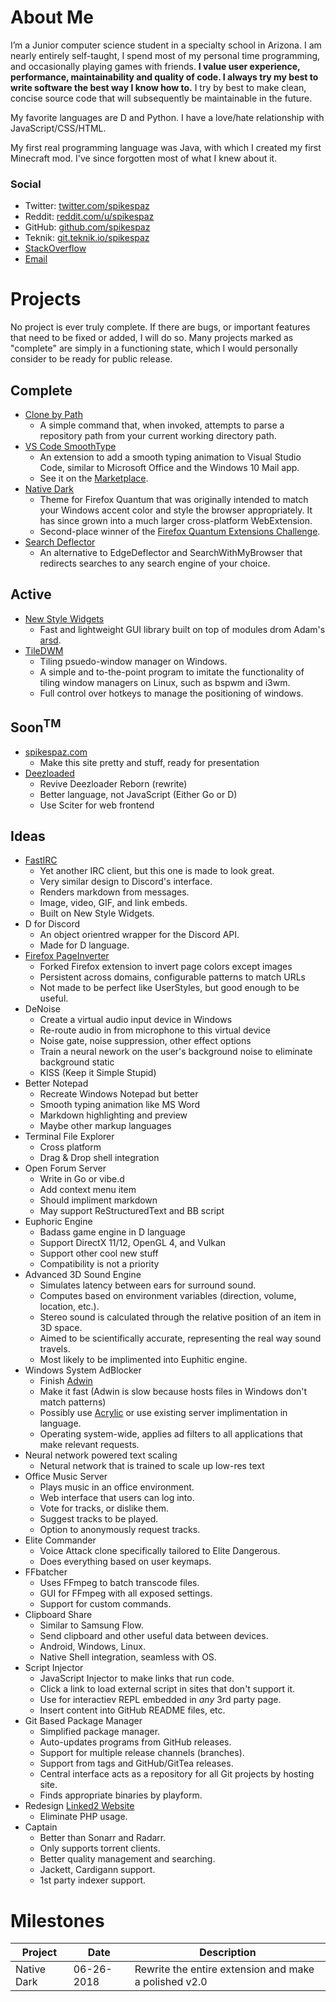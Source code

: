 # About Me

I’m a Junior computer science student in a specialty school in Arizona. I am nearly entirely self-taught, I spend most of my personal time programming, and occasionally playing games with friends. **I value user experience, performance, maintainability and quality of code. I always try my best to write software the best way I know how to.** I try by best to make clean, concise source code that will subsequently be maintainable in the future.

My favorite languages are D and Python.
I have a love/hate relationship with JavaScript/CSS/HTML.

My first real programming language was Java, with which I created my first Minecraft mod. I've since forgotten most of what I knew about it.

### Social

 - Twitter: [twitter.com/spikespaz](https://twitter.com/spikespaz)
 - Reddit: [reddit.com/u/spikespaz](https://reddit.com/u/spikespaz)
 - GitHub: [github.com/spikespaz](https://github.com/spikespaz)
 - Teknik: [git.teknik.io/spikespaz](https://git.teknik.io/spikespaz)
 - [StackOverflow](https://stackoverflow.com/users/2512078/spikespaz)
 - [Email](mailto:support@spikespaz.com)

# Projects

No project is ever truly complete. If there are bugs, or important features that need to be fixed or added, I will do so. Many projects marked as "complete" are simply in a functioning state, which I would personally consider to be ready for public release.

## Complete

 - [Clone by Path](https://github.com/spikespaz/clone-by-path)
   - A simple command that, when invoked, attempts to parse a repository path from your current working directory path.
 - [VS Code SmoothType](https://github.com/spikespaz/vscode-smoothtype)
   - An extension to add a smooth typing animation to Visual Studio Code, similar to Microsoft Office and the Windows 10 Mail app.
   - See it on the [Marketplace](https://marketplace.visualstudio.com/items?itemName=spikespaz.vscode-smoothtype).
 - [Native Dark](https://github.com/spikespaz/firefox-nativedark)
   - Theme for Firefox Quantum that was originally intended to match your Windows accent color and style the browser appropriately. It has since grown into a much larger cross-platform WebExtension.
   - Second-place winner of the [Firefox Quantum Extensions Challenge](https://extensionschallenge.com).
 - [Search Deflector](https://github.com/spikespaz/search-deflector)
   - An alternative to EdgeDeflector and SearchWithMyBrowser that redirects searches to any search engine of your choice. 

## Active
 - [New Style Widgets](https://github.com/spikespaz/newstyle-widgets)
   - Fast and lightweight GUI library built on top of modules drom Adam's [arsd](https://github.com/adamdruppe/arsd).
 - [TileDWM](https://github.com/spikespaz/windows-tiledwm)
   - Tiling psuedo-window manager on Windows.
   - A simple and to-the-point program to imitate the functionality of tiling window managers on Linux, such as bspwm and i3wm.
   - Full control over hotkeys to manage the positioning of windows.

## Soon<sup>TM</sup>

 - [spikespaz.com](https://github.com/spikespaz/spikespaz.github.io)
   - Make this site pretty and stuff, ready for presentation
 - [Deezloaded](https://git.teknik.io/spikespaz/deezloaded)
   - Revive Deezloader Reborn (rewrite)
   - Better language, not JavaScript (Either Go or D)
   - Use Sciter for web frontend

## Ideas

 - [FastIRC](https://github.com/spikespaz/fastirc)
   - Yet another IRC client, but this one is made to look great.
   - Very similar design to Discord's interface.
   - Renders markdown from messages.
   - Image, video, GIF, and link embeds.
   - Built on New Style Widgets.
 - D for Discord
   - An object orientred wrapper for the Discord API.
   - Made for D language.
 - [Firefox PageInverter](https://github.com/spikespaz/firefox-pageinverter)
   - Forked Firefox extension to invert page colors except images
   - Persistent across domains, configurable patterns to match URLs
   - Not made to be perfect like UserStyles, but good enough to be useful.
 - DeNoise
   - Create a virtual audio input device in Windows
   - Re-route audio in from microphone to this virtual device
   - Noise gate, noise suppression, other effect options
   - Train a neural nework on the user's background noise to eliminate background static
   - KISS (Keep it Simple Stupid)
 - Better Notepad
   - Recreate Windows Notepad but better
   - Smooth typing animation like MS Word
   - Markdown highlighting and preview
   - Maybe other markup languages
 - Terminal File Explorer
   - Cross platform
   - Drag & Drop shell integration
 - Open Forum Server
   - Write in Go or vibe.d
   - Add context menu item
   - Should impliment markdown
   - May support ReStructuredText and BB script
 - Euphoric Engine
   - Badass game engine in D language
   - Support DirectX 11/12, OpenGL 4, and Vulkan
   - Support other cool new stuff
   - Compatibility is not a priority
 - Advanced 3D Sound Engine
   - Simulates latency between ears for surround sound.
   - Computes based on environment variables (direction, volume, location, etc.).
   - Stereo sound is calculated through the relative position of an item in 3D space.
   - Aimed to be scientifically accurate, representing the real way sound travels.
   - Most likely to be implimented into Euphitic engine.
 - Windows System AdBlocker
   - Finish [Adwin](https://github.com/spikespaz-old/windows-adwin)
   - Make it fast (Adwin is slow because hosts files in Windows don't match patterns)
   - Possibly use [Acrylic](http://mayakron.altervista.org) or use existing server implimentation in language.
   - Operating system-wide, applies ad filters  to all applications that make relevant requests.
 - Neural network powered text scaling
   - Netural network that is trained to scale up low-res text
 - Office Music Server
   - Plays music in an office environment.
   - Web interface that users can log into.
   - Vote for tracks, or dislike them.
   - Suggest tracks to be played.
   - Option to anonymously request tracks.
 - Elite Commander
   - Voice Attack clone specifically tailored to Elite Dangerous.
   - Does everything based on user keymaps.
 - FFbatcher
   - Uses FFmpeg to batch transcode files.
   - GUI for FFmpeg with all exposed settings.
   - Support for custom commands.
 - Clipboard Share
   - Similar to Samsung Flow.
   - Send clipboard and other useful data between devices.
   - Android, Windows, Linux.
   - Native Shell integration, seamless with OS.
 - Script Injector
   - JavaScript Injector to make links that run code.
   - Click a link to load external script in sites that don't support it.
   - Use for interactiev REPL embedded in *any* 3rd party page.
   - Insert content into GitHub README files, etc.
 - Git Based Package Manager
   - Simplified package manager.
   - Auto-updates programs from GitHub releases.
   - Support for multiple release channels (branches).
   - Support from tags and GitHub/GitTea releases.
   - Central interface acts as a repository for all Git projects by hosting site.
   - Finds appropriate binaries by playform.
 - Redesign [Linked2 Website](https://linked-2.com)
   - Eliminate PHP usage.
 - Captain
   - Better than Sonarr and Radarr.
   - Only supports torrent clients.
   - Better quality management and searching.
   - Jackett, Cardigann support.
   - 1st party indexer support.

# Milestones

| Project              | Date           | Description                                                       |
| -------------------- | -------------- | ----------------------------------------------------------------- |
| Native Dark          | 06-26-2018     | Rewrite the entire extension and make a polished v2.0             |
